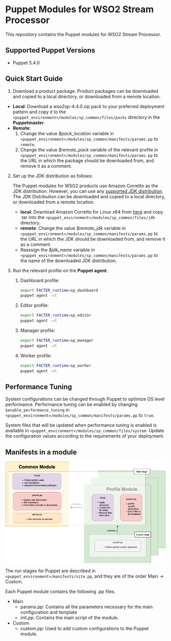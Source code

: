 # Puppet Modules for WSO2 Stream Processor

This repository contains the Puppet modules for WSO2 Stream Processor.

## Supported Puppet Versions

- Puppet 5.4.0

## Quick Start Guide
1. Download a product package. Product packages can be downloaded and copied to a local directory, or downloaded from a remote location.
  * **Local**: Download a wso2sp-4.4.0.zip pack to your preferred deployment pattern and copy it to the `<puppet_environment>/modules/sp_common/files/packs` directory in the **Puppetmaster**.
  * **Remote**: 
      1. Change the value *$pack_location* variable in `<puppet_environment>/modules/sp_common/manifests/params.pp` to `remote`.
      2. Change the value *$remote_pack* variable of the relevant profile in `<puppet_environment>/modules/sp_common/manifests/params.pp` to the URL in which the package should be downloaded from, and remove it as a comment.

2. Set up the JDK distribution as follows:

   The Puppet modules for WSO2 products use Amazon Corretto as the JDK distribution. However, you can use any [supported JDK distribution](https://docs.wso2.com/display/compatibility/Tested+Operating+Systems+and+JDKs). The JDK Distribution can be downloaded and copied to a local directory, or downloaded from a remote location.
     * **local**: Download Amazon Corretto for Linux x64 from [here](https://docs.aws.amazon.com/corretto/latest/corretto-8-ug/downloads-list.html) and copy .tar into the `<puppet_environment>/modules/sp_common/files/jdk` directory.
     * **remote**: Change the value *$remote_jdk* variable in `<puppet_environment>/modules/sp_common/manifests/params.pp` to the URL in which the JDK should be downloaded from, and remove it as a comment.
     * Reassign the *$jdk_name* variable in `<puppet_environment>/modules/sp_common/manifests/params.pp` to the name of the downloaded JDK distribution.
     
3. Run the relevant profile on the **Puppet agent**.
    1. Dashboard profile:
        ```bash
        export FACTER_runtime=sp_dashboard
        puppet agent -vt
        ```
    2. Editor profile:
       ```bash
       export FACTER_runtime=sp_editor
       puppet agent -vt
       ```
    3. Manager profile:
          ```bash
          export FACTER_runtime=sp_manager
          puppet agent -vt
          ```
    4. Worker profile:
         ```bash
         export FACTER_runtime=sp_worker
         puppet agent -vt
         ```
         
## Performance Tuning
System configurations can be changed through Puppet to optimize OS level performance. Performance tuning can be enabled by changing `$enable_performance_tuning` in `<puppet_environment>/modules/sp_common/manifests/params.pp` to `true`.

System files that will be updated when performance tuning is enabled is available in `<puppet_environment>/modules/sp_common/files/system`. Update the configuration values according to the requirements of your deployment.

## Manifests in a module

![Module architecture](images/module_architecture.png "Module architecture")

The run stages for Puppet are described in `<puppet_environment>/manifests/site.pp`, and they are of the order Main -> Custom.

Each Puppet module contains the following .pp files.
* Main
    * params.pp: Contains all the parameters necessary for the main configuration and template
    * init.pp: Contains the main script of the module.
* Custom
    * custom.pp: Used to add custom configurations to the Puppet module.
    